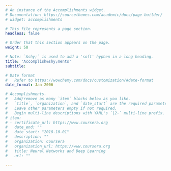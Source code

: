 ```yaml
---
# An instance of the Accomplishments widget.
# Documentation: https://sourcethemes.com/academic/docs/page-builder/
# widget: accomplishments

# This file represents a page section.
headless: false

# Order that this section appears on the page.
weight: 50

# Note: `&shy;` is used to add a 'soft' hyphen in a long heading.
title: 'Accomplish&shy;ments'
subtitle:

# Date format
#   Refer to https://wowchemy.com/docs/customization/#date-format
date_format: Jan 2006

# Accomplishments.
#   Add/remove as many `item` blocks below as you like.
#   `title`, `organization`, and `date_start` are the required parameters.
#   Leave other parameters empty if not required.
#   Begin multi-line descriptions with YAML's `|2-` multi-line prefix.
# item:
# - certificate_url: https://www.coursera.org
#   date_end: ""
#   date_start: "2018-10-01"
#   description: ""
#   organization: Coursera
#   organization_url: https://www.coursera.org
#   title: Neural Networks and Deep Learning
#   url: ""

---
```

